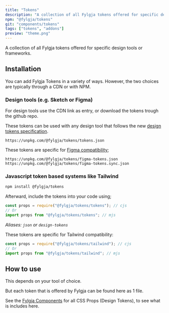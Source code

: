 ```yaml
---
title: "Tokens"
description: "A collection of all Fylgja tokens offered for specific design tools or frameworks."
npm: "@fylgja/tokens"
git: "components/tokens"
tags: ["tokens", "addons"]
preview: "theme.png"
---
```


A collection of all Fylgja tokens offered for specific design tools or frameworks.

## Installation

You can add Fylgja Tokens in a variety of ways.
However, the two choices are typically through a CDN or with NPM.

### Design tools (e.g. Sketch or Figma)

For design tools use the CDN link as entry,
or download the tokens trough the github repo.

These tokens can be used with any design tool that follows the new [design tokens specification](https://design-tokens.github.io/community-group/format/).

```
https://unpkg.com/@fylgja/tokens/tokens.json
```

These tokens are specific for [Figma compatibility](https://github.com/six7/figma-tokens);

```
https://unpkg.com/@fylgja/tokens/figma-tokens.json
https://unpkg.com/@fylgja/tokens/figma-tokens.sync.json
```

### Javascript token based systems like Tailwind

```bash
npm install @fylgja/tokens
```

Afterward, include the tokens into your code using;

```js
const props = require("@fylgja/tokens/tokens"); // cjs
// Or
import props from "@fylgja/tokens/tokens"; // mjs
```

_Aliases: `json` or `design-tokens`_

These tokens are specific for Tailwind compatibility:

```js
const props = require("@fylgja/tokens/tailwind"); // cjs
// Or
import props from "@fylgja/tokens/tailwind"; // mjs
```

## How to use

This depends on your tool of choice.

But each token that is offered by Fylgja can be found here as 1 file.

See the [Fylgja Components](https://fylgja.dev/components/) for all CSS Props (Design Tokens),
to see what is includes here.
